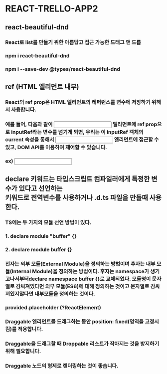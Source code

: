 # REACT-TRELLO-APP2

## react-beautiful-dnd
### React로 list를 만들기 위한 아름답고 접근 가능한 드래그 앤 드롭
### npm i react-beautiful-dnd
### npm i --save-dev @types/react-beautiful-dnd

## ref (HTML 엘리먼트 내부)
### React의 ref prop은 HTML 엘리먼트의 레퍼런스를 변수에 저장하기 위해서 사용합니다.
### 예를 들어, 다음과 같이 <input> 엘리먼트에 ref prop으로 inputRef라는 변수를 넘기게 되면, 우리는 이 inputRef 객체의 current 속성을 통해서 <input> 엘리먼트에 접근할 수 있고, DOM API를 이용하여 제어할 수 있습니다.

### ex) <input ref={inputRef} />

## declare 키워드는 타입스크립트 컴파일러에게 특정한 변수가 있다고 선언하는 <br>키워드로 전역변수를 사용하거나 .d.ts 파일을 만들때 사용한다.

### TS에는 두 가지의 모듈 선언 방법이 있다.
### 1. declare module "buffer" {}
### 2. declare module buffer {}
### 전자는 외부 모듈(External Module)을 정의하는 방법이며 후자는 내부 모듈(Internal Module)을 정의하는 방법이다. 후자는 namespace가 생기고나서부터declare namespace buffer {}로 교체되었다. 모듈명이 문자열로 감싸져있다면 외부 모듈(ES6)에 대해 정의하는 것이고 문자열로 감싸져있지않다면 내부모듈을 정의하는 것이다.

### provided.placeholder (?ReactElement)
### Draggable 엘리먼트를 드래그하는 동안 position: fixed(영역을 고정시킴)를 적용합니다.
### Draggable을 드래그할 때 Droppable 리스트가 작아지는 것을 방지하기 위해 필요합니다.
### Draggable 노드의 형제로 렌더링하는 것이 좋습니다.